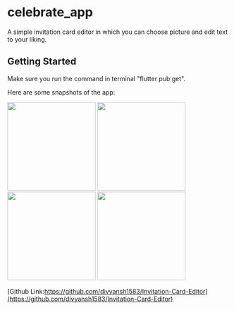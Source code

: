 # celebrate_app

A simple invitation card editor in which you can choose picture and edit text to your liking.

## Getting Started

Make sure you run the command in terminal "flutter pub get".

Here are some snapshots of the app:

<img src="https://github.com/divyansh1583/Invitation-Card-Editor/assets/106877188/eeb892f1-5fdb-4fd9-b674-1e1781bc8b22" width="200" />
<img src="https://github.com/divyansh1583/Invitation-Card-Editor/assets/106877188/b510ebb7-74bb-4b7c-ac72-c9b04af2d941" width="200" />
<img src="https://github.com/divyansh1583/Invitation-Card-Editor/assets/106877188/0b13c9da-c9b1-4ff7-a5d4-74c7424065c5" width="200" />
<img src="https://github.com/divyansh1583/Invitation-Card-Editor/assets/106877188/8c1ba0de-af4c-4d27-b55c-fbb70ce1c4c7" width="200" />

[Github Link:https://github.com/divyansh1583/Invitation-Card-Editor](https://github.com/divyansh1583/Invitation-Card-Editor)

